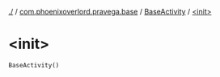 [./](../../index.md) / [com.phoenixoverlord.pravega.base](../index.md) / [BaseActivity](index.md) / [&lt;init&gt;](./-init-.md)

# &lt;init&gt;

`BaseActivity()`